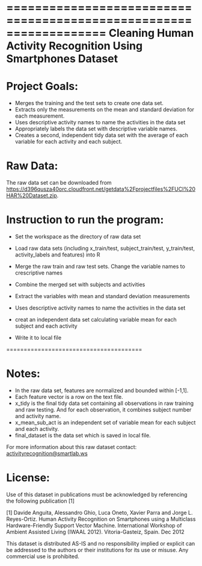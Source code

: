 ==================================================================
Cleaning Human Activity Recognition Using Smartphones Dataset
==================================================================

Project Goals:
==================================================================
- Merges the training and the test sets to create one data set.
- Extracts only the measurements on the mean and standard deviation for each measurement. 
- Uses descriptive activity names to name the activities in the data set
- Appropriately labels the data set with descriptive variable names. 
- Creates a second, independent tidy data set with the average of each variable for each activity and each subject.

Raw Data:
==================================================================
The raw data set can be downloaded from
https://d396qusza40orc.cloudfront.net/getdata%2Fprojectfiles%2FUCI%20HAR%20Dataset.zip.

Instruction to run the program:
======================================
- Set the workspace as the directory of raw data set

- Load raw data sets (including x_train/test, subject_train/test, y_train/test, activity_labels and features) into R

- Merge the raw train and raw test sets. Change the variable names to crescriptive names

- Combine the merged set with subjects and activities

- Extract the variables with mean and standard deviation measurements

- Uses descriptive activity names to name the activities in the data set

- creat an independent data set calculating variable mean for each subject and each activity

- Write it to local file

=======================================

Notes: 
======
- In the raw data set, features are normalized and bounded within [-1,1].
- Each feature vector is a row on the text file.
- x_tidy is the final tidy data set containing all observations in raw training and raw testing. And for each observation, it combines subject number and activity name.
- x_mean_sub_act is an independent set of variable mean for each subject and each activity.
- final_dataset is the data set which is saved in local file.

For more information about this raw dataset contact: activityrecognition@smartlab.ws

License:
========
Use of this dataset in publications must be acknowledged by referencing the following publication [1] 

[1] Davide Anguita, Alessandro Ghio, Luca Oneto, Xavier Parra and Jorge L. Reyes-Ortiz. Human Activity Recognition on Smartphones using a Multiclass Hardware-Friendly Support Vector Machine. International Workshop of Ambient Assisted Living (IWAAL 2012). Vitoria-Gasteiz, Spain. Dec 2012

This dataset is distributed AS-IS and no responsibility implied or explicit can be addressed to the authors or their institutions for its use or misuse. Any commercial use is prohibited.
